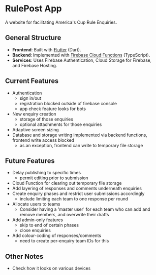 # RulePost App

A website for facilitating America's Cup Rule Enquiries.

## General Structure

- **Frontend**: Built with [Flutter](https://flutter.dev/) (Dart).
- **Backend**: Implemented with [Firebase Cloud Functions](https://firebase.google.com/docs/functions) (TypeScript).
- **Services**: Uses Firebase Authentication, Cloud Storage for Firebase, and Firebase Hosting.

## Current Features
- Authentication
  - sign in/out
  - registration blocked outside of firebase console
  - app check feature looks for bots
- New enquiry creation
  - storage of those enquiries
  - optional attachments for those enquiries
- Adaptive screen sizing
- Database and storage writing implemented via backend functions, frontend write access blocked
  - as an exception, frontend can write to temporary file storage

## Future Features
- Delay publishing to specific times
  - permit editing prior to submission
- Cloud Function for clearing out temporary file storage
- Add layering of responses and comments underneath enquiries
- Create enquiry phases and restrict user submissions accordingly
  - include limiting each team to one response per round
- Allocate users to teams
  - Consider having a 'master user' for each team who can add and remove members, and overwrite their drafts
- Add admin-only features
  - skip to end of certain phases
  - close enquiries
- Add colour-coding of responses/comments
  - need to create per-enquiry team IDs for this

## Other Notes

- Check how it looks on various devices
